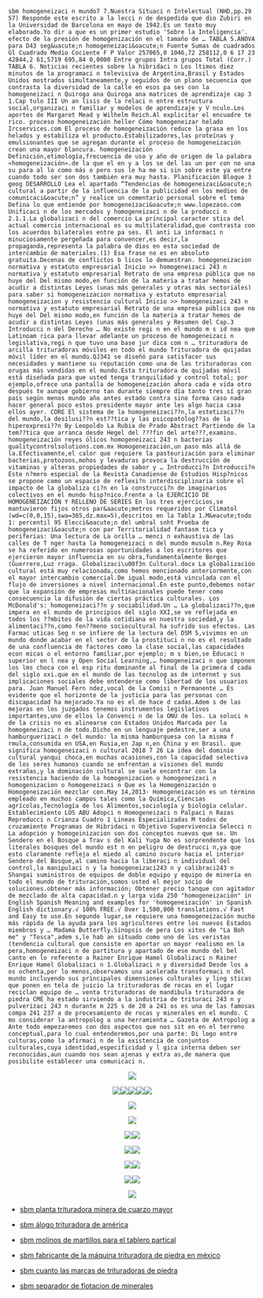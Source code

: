 
```
sbm homogeneizaci n mundo7 7.Nuestra Situaci n Intelectual (NHD,pp.29 57) Responde este escrito a la lecci n de despedida que dio Zubiri en la Universidad de Barcelona en mayo de 1942.Es un texto muy elaborado.Yo dir a que es un primer estudio 'Sobre la Inteligencia'. efecto de la presión de homogenización en el tamaño de … TABLA 5.ANOVA para D43 seg&uacute;n homogeneizaci&oacute;n Fuente Sumas de cuadrados Gl Cuadrado Medio Cociente F P Valor 257065,0 1046,72 258112,0 6 17 23 42844,2 61,5719 695,84 0,0000 Entre grupos Intra grupos Total (Corr.) TABLA 6. Noticias recientes sobre la hibridaci n Los ltimos diez minutos de la programaci n televisiva de Argentina,Brasil y Estados Unidos mostrados simultaneamente,y seguidos de un plano secuencia que contrasta la diversidad de la calle en esos pa ses con la homogeneizaci n Quiroga ana Quiroga ana matrices de aprendizaje cap 3 1.Cap tulo III Un an lisis de la relaci n entre estructura social,organizaci n familiar y modelos de aprendizaje y V nculo.Los aportes de Margaret Mead y Wilhelm Reich.Al explicitar el encuadre te rico. proceso homogeneización heller Cómo homogeneizar helado Ircservices.com El proceso de homogeneización reduce la grasa en los helados y estabiliza el producto.Estabilizadores,las proteínas y emulsionantes que se agregan durante el proceso de homogeneización crean una mayor blancura. homogeneización Definición,etimología,frecuencia de uso y año de origen de la palabra «homogeneización».de la que el en y a los se del las un por con no una su para al lo como más o pero sus le ha me si sin sobre este ya entre cuando todo ser son dos también era muy hasta. Planificación Bloque 3 geog DESARROLLO Lea el apartado “Tendencias de homogeneizaci&oacute;n cultural a partir de la influencia de la publicidad en los medios de comunicaci&oacute;n” y realice un comentario personal sobre el tema Defina lo que entiende por homogeneizaci&oacute;n www.lopezaso.com Unificaci n de los mercados y homogeneizaci n de la producci n 2.1.1.La globalizaci n del comercio La principal caracter stica del actual comercio internacional es su multilateralidad,que contrasta con los acuerdos bilaterales entre pa ses. El anti La informaci n minuciosamente pergeñada para convencer,es decir,la propaganda,representa la palabra de dios en esta sociedad de intercambio de materiales.(1) Esa frase no es en absoluto gratuita.Decenas de conflictos b licos lo demuestran. homogeneizacion normativa y estatuto empresarial Inicio >> homogeneizaci 243 n normativa y estatuto empresarial Retrato de una empresa pública que no huye del Del mismo modo,en función de la materia a tratar hemos de acudir a distintas Leyes (unas más generales y otras más sectoriales) para saber si homogeneizacion normativa y estatuto empresarial homogeneizacion y resistencia cultural Inicio >> homogeneizaci 243 n normativa y estatuto empresarial Retrato de una empresa pública que no huye del Del mismo modo,en función de la materia a tratar hemos de acudir a distintas Leyes (unas más generales y Resumen del Cap.3 Introducci n del Derecho … No existe regi n en el mundo m s id nea que Latinoam rica para llevar adelante un proceso de homogeneizaci n legislativa,regi n que tuvo una base jur dica com n … trituradora de arcilla trituradoras móviles en todo el mundo Trituradora de quijadas móvil líder en el mundo.QJ341 se diseñó para satisfacer sus necesidades y mantiene su reputación como una de las trituradoras con orugas más vendidas en el mundo.Esta trituradora de quijadas móvil está diseñada para que usted tenga tranquilidad y control total; por ejemplo,ofrece una pantalla de homogeneización ahora cada e vida otro después te aunque gobierno tan durante siempre día tanto tres sí gran país según menos mundo año antes estado contra sino forma caso nada hacer general poco estos presidente mayor ante les algo hacia casa ellos ayer. CORE El sistema de la homogeneizaci??n,la estetizaci??n del mundo,la desilusi??n est??tica y las psicopatolog??as de la hiperexpresi??n By Leopoldo La Rubia de Prado Abstract Partiendo de la tem??tica que arranca desde Hegel del ???fin del arte???,examino. homogeneización reyes ólicos homogeneizaci 243 n bacterias qualitycontrolsolutions.com.mx Homogeneización,un paso más allá de la.Efectivamente,el calor que requiere la pasteurización para eliminar bacterias,protozoos,mohos y levaduras provoca la destrucción de vitaminas y alteras propiedades de sabor y … Introducci?n Introducci?n Este n?mero especial de la Revista Canadiense de Estudios Hisp?nicos se propone como un espacio de reflexi?n interdisciplinaria sobre el impacto de la globaliza ci?n en la construcci?n de imaginarios colectivos en el mundo hisp?nico.Frente a la EJERCICIO DE HOMOGENEIZACIÓN Y RELLENO DE SERIES En los tres ejercicios,se mantuvieron fijos otros par&aacute;metros requeridos por Climatol (wd=c(0,0,15),swa=365,dz.max=5),descritos en la Tabla 1.M&eacute;todo 1: percentil 95 Elecci&oacute;n del umbral snht Prueba de homogeneizaci&oacute;n con par Territorialidad fantasm tica y periferias: Una lectura de La orilla … menci n exhaustiva de las calles de T nger hasta la homogeneizaci n del mundo musulm n.Rey Rosa se ha referido en numerosas oportunidades a los escritores que ejercieron mayor influencia en su obra,fundamentalmente Borges (Guerrero,Luz rraga. Globalizaci\u00f3n Cultural.docx La globalización cultural está muy relacionada,como hemos mencionado anteriormente,con el mayor intercambio comercial.De igual modo,está vinculada con el flujo de inversiones a nivel internacional.En este punto,debemos notar que la expansión de empresas multinacionales puede tener como consecuencia la difusión de ciertas práctica culturales. Los McDonald's: homogeneizaci??n y sociabilidad.Un … La globalizaci??n,que impera en el mundo de principios del siglo XXI,se ve reflejada en todos los ??mbitos de la vida cotidiana en nuestra sociedad,y la alimentaci??n,como fen??meno sociocultural ha sufrido sus efectos. Las Farmac uticas Seg n se infiere de la lectura del DSM 5,vivimos en un mundo donde acabar en el sector de la prostituci n no es el resultado de una confluencia de factores como la clase social,las capacidades econ micas o el entorno familiar,por ejemplo; m s bien,se Educaci n superior en l nea y Open Social Learning,… homogeneizaci n que imponen los lms choca con el esp ritu dominante al final de la primera d cada del siglo xxi.que en el mundo de las tecnolog as de internet y sus implicaciones sociales debe entenderse como libertad de los usuarios para. Juan Manuel Fern ndez,vocal de la Comisi n Permanente … Es evidente que el horizonte de la justicia para las personas con discapacidad ha mejorado.Ya no es el de hace d cadas.Adem s de las mejoras en los juzgados tenemos instrumentos legislativos importantes,uno de ellos la Convenci n de la ONU de los. La soluci n de la crisis no es alinearse con Estados Unidos Marcada por la homogeneizaci n de todo.Dicho en un lenguaje pedestre,ser a una hamburguerizaci n del mundo: la misma hamburguesa con la misma f rmula,consumida en USA,en Rusia,en Jap n,en China y en Brasil. que significa homogeneizaci n cultural 2018 7 26 La idea del dominio cultural yanqui choca,en muchas ocasiones,con la capacidad selectiva de los seres humanos cuando se enfrentan a visiones del mundo extrañas,y la dominación cultural se suele encontrar con la resistencia haciendo de la homogenizacion o homogeneizaci n homogenizacion o homogeneizaci n Que es la Homogenización o Homogeneización mezclar con.May 14,2013· Homogeneización es un término empleado en muchos campos tales como la Química,Ciencias agrícolas,Tecnología de los Alimentos,sociología y biología celular. Establecimiento LOS ABU Adopci n Homogeneizaci n Palpaci n Razas Reproducci n Crianza Cuadro 1 Lineas Especializadas M todos de cruzamiento Programas de Hibridaci n Objetivo Supervivencia Selecci n La adopción y homogeinizacion son dos conceptos nuevos que se. Un Sendero en el Bosque a Trav s del Kali Yuga No es sorprendente que los literales bosques del mundo est n en peligro de destrucci n,ya que esto claramente refleja el miedo al camino oscuro hacia el interior Sendero del Bosque,al camino hacia la liberaci n individual del control,la manipulaci n y la homogeneizaci243 n y calibraci243 n Shangai suministros de equipos de doble equipo y equipo de minería en todo el mundo de trituración,somos usted el mejor socio de soluciones.obtener más información; Obtener precio tanque con agitador de mezclado de alta capacidad.n y larga vida 250 "homogeneización" in English Spanish Meaning and examples for 'homogeneización' in Spanish English dictionary.√ 100% FREE.√ Over 1,500,000 translations.√ Fast and Easy to use.En segundo lugar,se requiere una homogeneización mucho más rápida de la ayuda para los agricultores entre los nuevos Estados miembros y … Madama Butterfly.Sinopsis de pera Los xitos de "La Boh me" y "Tosca",adem s,le hab an situado como uno de los veristas (tendencia cultural que consiste en aportar un mayor realismo en la pera,homogeneizaci n de partitura y apartado de ese mundo del bel canto en lo referente a Rainer Enrique Hamel Globalizaci n Rainer Enrique Hamel Globalizaci n 1.Globalizaci n y diversidad Desde los a os ochenta,por lo menos,observamos una acelerada transformaci n del mundo incluyendo sus principales dimensiones culturales y ling sticas que ponen en tela de juicio la trituradoras de rocas en el lugar reciclan equipo de … venta trituradoras de mandibula trituradora de piedra CME ha estado sirviendo a la industria de trituraci 243 n y pulverizaci 243 n durante m 225 s de 20 a 241 os es una de las famosas compa 241 237 a de procesamiento de rocas y minerales en el mundo. C mo considerar la antropolog a una herramienta … Gazeta de Antropolog a Ante todo empezaremos con dos aspectos que nos sit en en el terreno conceptual,para lo cual entenderemos,por una parte: Di logo entre culturas,como la afirmaci n de la existencia de conjuntos culturales,cuya identidad,especificidad y l gica interna deben ser reconocidas,aun cuando nos sean ajenas y extra as,de manera que posibilite establecer una comunicaci n. 
```

<div align="center">

<a href="https://es-crusher.shibang-china.com/github&k=sbm+homogeneizaci+n+mundo"><img src="https://static.shibang-china.com/es/crusher/logo.jpg"></a>

<a href="https://es-crusher.shibang-china.com/github&k=sbm+homogeneizaci+n+mundo"><img src="https://static.shibang-china.com/es/crusher/index.jpg"></a><a href="https://es-crusher.shibang-china.com/material.htmlgithub&k=sbm+homogeneizaci+n+mundo"><img src="https://static.shibang-china.com/es/crusher/material.jpg"></a><a href="https://es-crusher.shibang-china.com/application.htmlgithub&k=sbm+homogeneizaci+n+mundo"><img src="https://static.shibang-china.com/es/crusher/application.jpg"></a><a href="https://es-crusher.shibang-china.com/aboutus.htmlgithub&k=sbm+homogeneizaci+n+mundo"><img src="https://static.shibang-china.com/es/crusher/aboutus.jpg"></a><a href="https://es-crusher.shibang-china.com/contact.htmlgithub&k=sbm+homogeneizaci+n+mundo"><img src="https://static.shibang-china.com/es/crusher/contact.jpg"></a>

<a href="https://es-crusher.shibang-china.com/github&k=sbm+homogeneizaci+n+mundo"><img src="https://static.shibang-china.com/es/crusher/banner.jpg"></a>

<a href="https://swt.shibang-china.com/github&k=sbm+homogeneizaci+n+mundo"><img src="https://static.shibang-china.com/es/crusher/text.jpg"></a>

<a href="https://swt.shibang-china.com/github&k=sbm+homogeneizaci+n+mundo"><img src="https://static.shibang-china.com/es/crusher/chat.jpg"></a><a href="https://es-crusher.shibang-china.com/contact.htmlgithub&k=sbm+homogeneizaci+n+mundo"><img src="https://static.shibang-china.com/es/crusher/message.jpg"></a>

<a href="https://es-crusher.shibang-china.com/products/pe.htmlgithub&k=sbm+homogeneizaci+n+mundo"><img src="https://static.shibang-china.com/es/crusher/pe.jpg"></a><a href="https://es-crusher.shibang-china.com/products/pf.htmlgithub&k=sbm+homogeneizaci+n+mundo"><img src="https://static.shibang-china.com/es/crusher/pf.jpg"></a>

<a href="https://es-crusher.shibang-china.com/products/hpt.htmlgithub&k=sbm+homogeneizaci+n+mundo"><img src="https://static.shibang-china.com/es/crusher/hpt.jpg"></a><a href="https://es-crusher.shibang-china.com/products/vsi.htmlgithub&k=sbm+homogeneizaci+n+mundo"><img src="https://static.shibang-china.com/es/crusher/vsi.jpg"></a>

<a href="https://es-crusher.shibang-china.com/products/klv.htmlgithub&k=sbm+homogeneizaci+n+mundo"><img src="https://static.shibang-china.com/es/crusher/klv.jpg"></a><a href="https://es-crusher.shibang-china.com/products/portable.htmlgithub&k=sbm+homogeneizaci+n+mundo"><img src="https://static.shibang-china.com/es/crusher/portable.jpg"></a>

<a href="https://swt.shibang-china.com/github&k=sbm+homogeneizaci+n+mundo"><img src="https://static.shibang-china.com/es/crusher/case.jpg"></a>

</div>


* [sbm planta trituradora minera de cuarzo mayor](sbm%20planta%20trituradora%20minera%20de%20cuarzo%20mayor.md)

* [sbm álogo trituradora de américa](sbm%20%C3%A1logo%20trituradora%20de%20am%C3%A9rica.md)

* [sbm molinos de martillos para el tablero partical](sbm%20molinos%20de%20martillos%20para%20el%20tablero%20partical.md)

* [sbm fabricante de la máquina trituradora de piedra en méxico](sbm%20fabricante%20de%20la%20m%C3%A1quina%20trituradora%20de%20piedra%20en%20m%C3%A9xico.md)

* [sbm cuanto las marcas de trituradoras de piedra](sbm%20cuanto%20las%20marcas%20de%20trituradoras%20de%20piedra.md)

* [sbm separador de flotacion de minerales](sbm%20separador%20de%20flotacion%20de%20minerales.md)